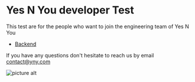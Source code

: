 # Yes N You developer Test

This test are for the people who want to join the engineering team of Yes N You

- [Backend](backend/README.md)

If you have any questions don't hesitate to reach us by email contact@yny.com

![picture alt](https://media.giphy.com/media/heIX5HfWgEYlW/giphy.gif)
